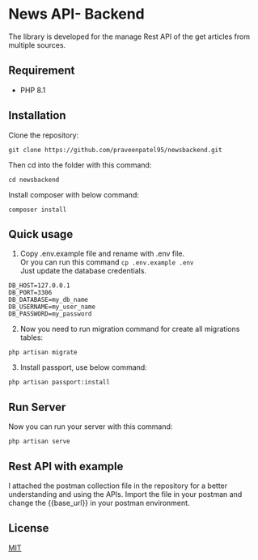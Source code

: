 # News API- Backend 

The library is developed for the manage Rest API of the get articles from multiple sources.

## Requirement

- PHP 8.1

## Installation

Clone the repository:

```
git clone https://github.com/praveenpatel95/newsbackend.git

```

Then cd into the folder with this command:
```
cd newsbackend
```

Install composer with below command:
```
composer install
```




## Quick usage 

1. Copy .env.example file and rename with .env file.<br />
Or you can run this command
`cp .env.example .env`
<br />Just update the database credentials.
```
DB_HOST=127.0.0.1
DB_PORT=3306
DB_DATABASE=my_db_name
DB_USERNAME=my_user_name
DB_PASSWORD=my_password
```


2. Now you need to run migration command for create all migrations tables:

```
php artisan migrate
```

3. Install passport, use below command:

```
php artisan passport:install
```



## Run Server

Now you can run your server with this command:
```
php artisan serve
```

## Rest API with example 

I attached the postman collection file in the repository for a better understanding and using the APIs.  Import the file in your postman and change the {{base_url}} in your postman environment.


## License

[MIT](https://choosealicense.com/licenses/mit/)
